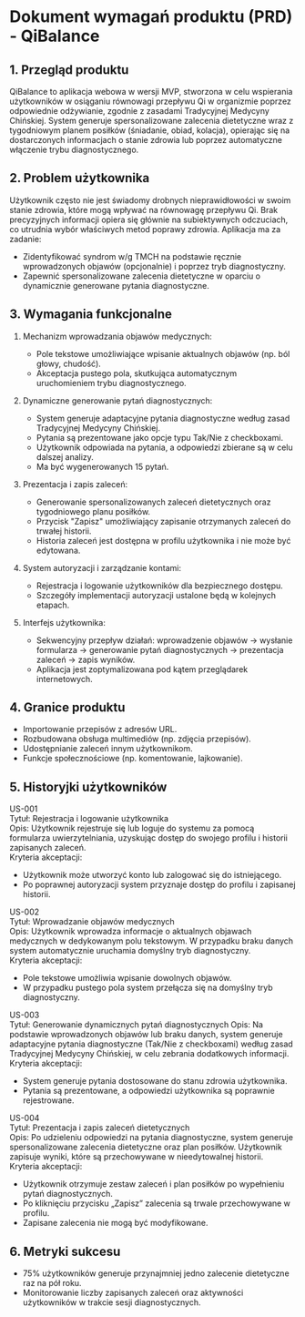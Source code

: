 # Dokument wymagań produktu (PRD) - QiBalance
## 1. Przegląd produktu
QiBalance to aplikacja webowa w wersji MVP, stworzona w celu wspierania użytkowników w osiąganiu równowagi przepływu Qi w organizmie poprzez odpowiednie odżywianie, zgodnie z zasadami Tradycyjnej Medycyny Chińskiej. System generuje spersonalizowane zalecenia dietetyczne wraz z tygodniowym planem posiłków (śniadanie, obiad, kolacja), opierając się na dostarczonych informacjach o stanie zdrowia lub poprzez automatyczne włączenie trybu diagnostycznego.

## 2. Problem użytkownika
Użytkownik często nie jest świadomy drobnych nieprawidłowości w swoim stanie zdrowia, które mogą wpływać na równowagę przepływu Qi. Brak precyzyjnych informacji opiera się głównie na subiektywnych odczuciach, co utrudnia wybór właściwych metod poprawy zdrowia. Aplikacja ma za zadanie:
- Zidentyfikować syndrom w/g TMCH na podstawie ręcznie wprowadzonych objawów (opcjonalnie) i poprzez tryb diagnostyczny.
- Zapewnić spersonalizowane zalecenia dietetyczne w oparciu o dynamicznie generowane pytania diagnostyczne.

## 3. Wymagania funkcjonalne
1. Mechanizm wprowadzania objawów medycznych:
   - Pole tekstowe umożliwiające wpisanie aktualnych objawów (np. ból głowy, chudość).
   - Akceptacja pustego pola, skutkująca automatycznym uruchomieniem trybu diagnostycznego.

2. Dynamiczne generowanie pytań diagnostycznych:
   - System generuje adaptacyjne pytania diagnostyczne według zasad Tradycyjnej Medycyny Chińskiej.
   - Pytania są prezentowane jako opcje typu Tak/Nie z checkboxami.
   - Użytkownik odpowiada na pytania, a odpowiedzi zbierane są w celu dalszej analizy.
   - Ma być wygenerowanych 15 pytań.

3. Prezentacja i zapis zaleceń:
   - Generowanie spersonalizowanych zaleceń dietetycznych oraz tygodniowego planu posiłków.
   - Przycisk "Zapisz" umożliwiający zapisanie otrzymanych zaleceń do trwałej historii.
   - Historia zaleceń jest dostępna w profilu użytkownika i nie może być edytowana.

4. System autoryzacji i zarządzanie kontami:
   - Rejestracja i logowanie użytkowników dla bezpiecznego dostępu.
   - Szczegóły implementacji autoryzacji ustalone będą w kolejnych etapach.

5. Interfejs użytkownika:
   - Sekwencyjny przepływ działań: wprowadzenie objawów → wysłanie formularza → generowanie pytań diagnostycznych → prezentacja zaleceń → zapis wyników.
   - Aplikacja jest zoptymalizowana pod kątem przeglądarek internetowych.

## 4. Granice produktu
- Importowanie przepisów z adresów URL.
- Rozbudowana obsługa multimediów (np. zdjęcia przepisów).
- Udostępnianie zaleceń innym użytkownikom.
- Funkcje społecznościowe (np. komentowanie, lajkowanie).

## 5. Historyjki użytkowników

US-001  
Tytuł: Rejestracja i logowanie użytkownika  
Opis: Użytkownik rejestruje się lub loguje do systemu za pomocą formularza uwierzytelniania, uzyskując dostęp do swojego profilu i historii zapisanych zaleceń.  
Kryteria akceptacji:  
- Użytkownik może utworzyć konto lub zalogować się do istniejącego.  
- Po poprawnej autoryzacji system przyznaje dostęp do profilu i zapisanej historii.

US-002  
Tytuł: Wprowadzanie objawów medycznych  
Opis: Użytkownik wprowadza informacje o aktualnych objawach medycznych w dedykowanym polu tekstowym. W przypadku braku danych system automatycznie uruchamia domyślny tryb diagnostyczny.  
Kryteria akceptacji:  
- Pole tekstowe umożliwia wpisanie dowolnych objawów.  
- W przypadku pustego pola system przełącza się na domyślny tryb diagnostyczny.

US-003  
Tytuł: Generowanie dynamicznych pytań diagnostycznych
Opis: Na podstawie wprowadzonych objawów lub braku danych, system generuje adaptacyjne pytania diagnostyczne (Tak/Nie z checkboxami) według zasad Tradycyjnej Medycyny Chińskiej, w celu zebrania dodatkowych informacji.  
Kryteria akceptacji:  
- System generuje pytania dostosowane do stanu zdrowia użytkownika.  
- Pytania są prezentowane, a odpowiedzi użytkownika są poprawnie rejestrowane.

US-004  
Tytuł: Prezentacja i zapis zaleceń dietetycznych  
Opis: Po udzieleniu odpowiedzi na pytania diagnostyczne, system generuje spersonalizowane zalecenia dietetyczne oraz plan posiłków. Użytkownik zapisuje wyniki, które są przechowywane w nieedytowalnej historii.  
Kryteria akceptacji:  
- Użytkownik otrzymuje zestaw zaleceń i plan posiłków po wypełnieniu pytań diagnostycznych.  
- Po kliknięciu przycisku „Zapisz” zalecenia są trwale przechowywane w profilu.  
- Zapisane zalecenia nie mogą być modyfikowane.

## 6. Metryki sukcesu
- 75% użytkowników generuje przynajmniej jedno zalecenie dietetyczne raz na pół roku.  
- Monitorowanie liczby zapisanych zaleceń oraz aktywności użytkowników w trakcie sesji diagnostycznych.